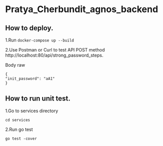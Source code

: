 # Pratya_Cherbundit_agnos_backend
## How to deploy.

1.Run ```docker-compose up --build```

2.Use Postman or Curl to test API POST method http://localhost:80/api/strong_password_steps.

Body raw
```
{
"init_password": "aA1"
}
```

## How to run unit test.

1.Go to services directory
```
cd services
```
2.Run go test
```
go test -cover
```
